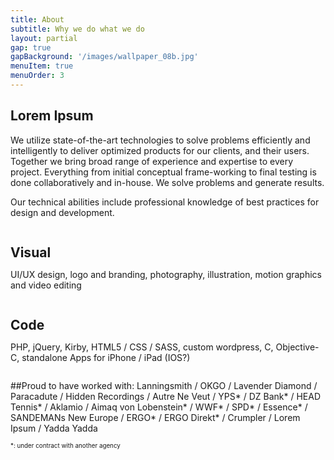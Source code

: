 ```yaml
---
title: About
subtitle: Why we do what we do
layout: partial
gap: true
gapBackground: '/images/wallpaper_08b.jpg'
menuItem: true
menuOrder: 3
---
```

## Lorem Ipsum
We utilize state-of-the-art technologies to solve problems efficiently and intelligently to deliver optimized products for our clients, and their users. Together we bring broad range of experience and expertise to every project. Everything from initial conceptual frame-working to final testing is done collaboratively and in-house. We solve problems and generate results.

Our technical abilities include professional knowledge of best practices for design and development.

<div class="column">
    <div style="width: 100%;">
        <h2 style="display: inline-block; margin-bottom:0;">Visual</h2>
        <div class="line"></div>
    </div>
    <p>UI/UX design, logo and branding, photography, illustration, motion graphics and video editing<p>
</div>
<div class="column">
    <div style="width: 100%;">
        <h2 style="display: inline-block; margin-bottom: 0;">Code</h2>
        <div class="line"></div>
    </div>
    <p>PHP, jQuery, Kirby, HTML5 / CSS / SASS, custom wordpress, C, Objective-C, standalone Apps for iPhone / iPad (IOS?)</p>
</div>

##Proud to have worked with: 
Lanningsmith / OKGO / Lavender Diamond / Paracadute / Hidden Recordings / Autre Ne Veut / YPS* / DZ Bank* / HEAD Tennis* / Aklamio / Aimaq von Lobenstein* / WWF* / SPD* / Essence* / SANDEMANs New Europe / ERGO* / ERGO Direkt* / Crumpler / Lorem Ipsum / Yadda Yadda

<span style="font-size: 0.7em;">*: under contract with another agency</span>